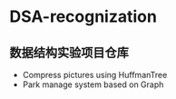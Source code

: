 # DSA-recognization

## 数据结构实验项目仓库

* Compress pictures using HuffmanTree
* Park manage system based on Graph